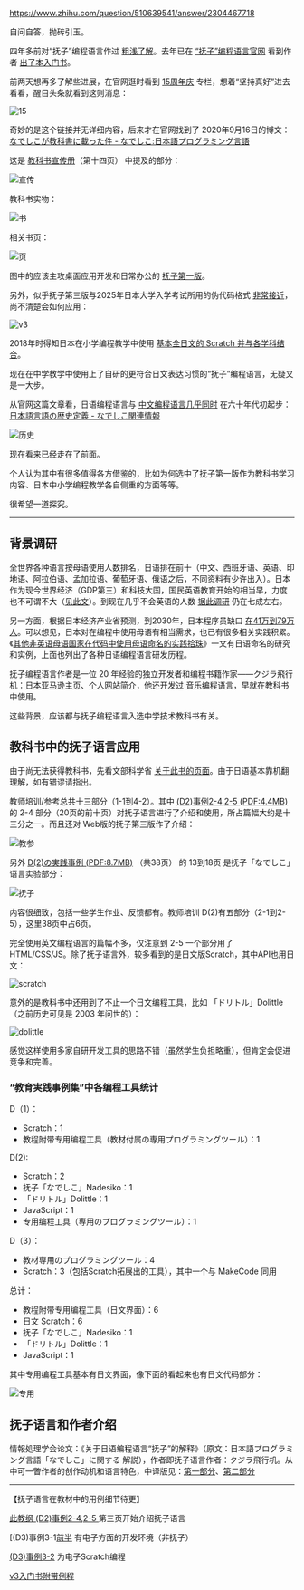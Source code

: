 https://www.zhihu.com/question/510639541/answer/2304467718

自问自答，抛砖引玉。

四年多前对“抚子”编程语言作过 [粗浅了解](https://zhuanlan.zhihu.com/p/30800689)。去年已在 [“抚子”编程语言官网](https://nadesi.com/top/index.php?FrontPage) 看到作者 [出了本入门书](https://nadesi.com/top/index.php?%E3%81%AA%E3%81%A7%E3%81%97%E3%81%933%E6%9C%AC)。

前两天想再多了解些进展，在官网逛时看到 [15周年庆](https://www.eznavi.net/site/nade/event/15th-nadesiko/) 专栏，想着“坚持真好”进去看看，醒目头条就看到这则消息：

![15](../assets/2022-01-09_抚子15年庆.png)

奇妙的是这个链接并无详细内容，后来才在官网找到了 2020年9月16日的博文：[なでしこが教科書に載った件 - なでしこ:日本語プログラミング言語](https://nadesi.com/top/index.php?%E3%81%AA%E3%81%A7%E3%81%97%E3%81%93%E3%81%8C%E6%95%99%E7%A7%91%E6%9B%B8%E3%81%AB%E8%BC%89%E3%81%A3%E3%81%9F%E4%BB%B6)

这是 [教科书宣传册](https://www.kyoiku-tosho.co.jp/b_data/kateika/r3_gijutsu_naiyoukaisetsu.pdf)（第十四页） 中提及的部分：

![宣传](../assets/2022-01-09_抚子1.png)

教科书实物：

![书](../assets/2022-01-09_教科书封面.jpg)

相关书页：

![页](../assets/2022-01-09_教科书2.jpg)

图中的应该主攻桌面应用开发和日常办公的 [抚子第一版](https://github.com/kujirahand/nadesiko)。

另外，似乎抚子第三版与2025年日本大学入学考试所用的伪代码格式 [非常接近](https://www.eznavi.net/index.php?site=ez20210407)，尚不清楚会如何应用：

![v3](../assets/2022-01-09_20210407-大学入学考.png)

2018年时得知日本在小学编程教学中使用 [基本全日文的 Scratch 并与各学科结合](https://zhuanlan.zhihu.com/p/47128031)。

现在在中学教学中使用上了自研的更符合日文表达习惯的“抚子”编程语言，无疑又是一大步。

从官网这篇文章看，日语编程语言与 [中文编程语言几乎同时](https://zhuanlan.zhihu.com/p/98677771) 在六十年代初起步：[日本語言語の歴史定義 - なでしこ関連情報](https://nadesi.com/doc2/index.php?%E6%97%A5%E6%9C%AC%E8%AA%9E%E8%A8%80%E8%AA%9E%E3%81%AE%E6%AD%B4%E5%8F%B2%E5%AE%9A%E7%BE%A9)

![历史](../assets/2022-01-09_历史.jpg)

现在看来已经走在了前面。

个人认为其中有很多值得各方借鉴的，比如为何选中了抚子第一版作为教科书学习内容、日本中小学编程教学各自侧重的方面等等。

很希望一道探究。

------ 

## 背景调研

全世界各种语言按母语使用人数排名，日语排在前十（中文、西班牙语、英语、印地语、阿拉伯语、孟加拉语、葡萄牙语、俄语之后，不同资料有少许出入）。日本作为现今世界经济（GDP第三）和科技大国，国民英语教育开始的相当早，力度也不可谓不大（[见此文](https://zhuanlan.zhihu.com/p/48676955)）。到现在几乎不会英语的人数 [据此调研](http://economic.jp/?p=29982) 仍在七成左右。

另一方面，根据日本经济产业省预测，到2030年，日本程序员缺口 [在41万到79万人](https://zhuanlan.zhihu.com/p/154251480)。可以想见，日本对在编程中使用母语有相当需求，也已有很多相关实践积累。《[其他非英语母语国家在代码中使用母语命名的实践拾珠](https://zhuanlan.zhihu.com/p/339399780)》一文有日语命名的研究和实例，上面也列出了各种日语编程语言研发历程。

抚子编程语言作者是一位 20 年经验的独立开发者和编程书籍作家——クジラ飛行机：[日本亚马逊主页](https://www.amazon.co.jp/-/zh/%E3%82%AF%E3%82%B8%E3%83%A9%E9%A3%9B%E8%A1%8C%E6%9C%BA/e/B004LUJAJC?ref_=dbs_p_pbk_r00_abau_000000)、[个人网站简介](https://kujirahand.com/wiki/index.php?%E3%83%A1%E3%83%B3%E3%83%90%E3%83%BC%2F%E3%82%AF%E3%82%B8%E3%83%A9%E9%A3%9B%E8%A1%8C%E6%9C%BA)，他还开发过 [音乐编程语言](https://sakuramml.com/)，早就在教科书中使用。

这些背景，应该都与抚子编程语言入选中学技术教科书有关。

## 教科书中的抚子语言应用

由于尚无法获得教科书，先看文部科学省 [关于此书的页面](https://www.mext.go.jp/a_menu/shotou/zyouhou/detail/mext_00617.html)。由于日语基本靠机翻理解，如有错谬请指出。

教师培训/参考总共十三部分（1-1到4-2）。其中 [(D2)事例2-4,2-5  (PDF:4.4MB)](https://www.mext.go.jp/content/20210419-mxt_jogai01-000006333_007.pdf) 的 2-4 部分（20页的前十页）对抚子语言进行了介绍和使用，所占篇幅大约是十三分之一。而且还对 Web版的抚子第三版作了介绍：

![教参](../assets/2022-01-11_教参.png)

另外 [D(2)の実践事例 (PDF:8.7MB)](https://www.mext.go.jp/content/20200403-mxt_jogai01-000006333_002.pdf) （共38页） 的 13到18页 是抚子「なでしこ」语言实验部分：

![抚子](../assets/2022-01-11_抚子.png)


内容很细致，包括一些学生作业、反馈都有。教师培训 D(2)有五部分（2-1到2-5），这里38页中占6页。

完全使用英文编程语言的篇幅不多，仅注意到 2-5 一个部分用了 HTML/CSS/JS。除了抚子语言外，较多看到的是日文版Scratch，其中API也用日文：

![scratch](../assets/2022-01-11_scratch.png)

意外的是教科书中还用到了不止一个日文编程工具，比如 「ドリトル」Dolittle（之前历史可见是 2003 年问世的）：

![dolittle](../assets/2022-01-11_dolittle.png)


感觉这样使用多家自研开发工具的思路不错（虽然学生负担略重），但肯定会促进竞争和完善。

### “教育実践事例集”中各编程工具统计

D（1）：
- Scratch：1
- 教程附带专用编程工具（教材付属の専用プログラミングツール）：1

D(2):
- Scratch：2
- 抚子「なでしこ」Nadesiko：1
- 「ドリトル」Dolittle：1
- JavaScript：1
- 专用编程工具（専用のプログラミングツール）：1

D（3）：
- 教材専用のプログラミングツール：4
- Scratch：3（包括Scratch拓展出的工具），其中一个与 MakeCode 同用

总计：
- 教程附带专用编程工具（日文界面）：6
- 日文 Scratch：6
- 抚子「なでしこ」Nadesiko：1
- 「ドリトル」Dolittle：1
- JavaScript：1

其中专用编程工具基本有日文界面，像下面的看起来也有日文代码部分：

![专用](../assets/2022-01-12_专用.png)

## 抚子语言和作者介绍

情報処理学会论文：《关于日语编程语言“抚子”的解释》（原文：日本語プログラミング言語「なでしこ」に関する 解説），作者即抚子语言作者：クジラ飛行机。从中可一瞥作者的创作动机和语言特色，中译版见：[第一部分](https://zhuanlan.zhihu.com/p/459786018)、[第二部分](https://zhuanlan.zhihu.com/p/460115112)

----

【抚子语言在教材中的用例细节待更】

[此教纲 (D2)事例2-4,2-5 ](https://www.mext.go.jp/content/20210419-mxt_jogai01-000006333_007.pdf) 第三页开始介绍抚子语言

[(D3)事例3-1[前半](https://www.mext.go.jp/content/20210419-mxt_jogai01-000006333_008.pdf) 有电子方面的开发环境（非抚子）

[(D3)事例3-2](https://www.mext.go.jp/content/20210419-mxt_jogai01-000006333_010.pdf) 为电子Scratch编程


[v3入门书附带例程](https://nadesi.com/top/index.php?%E3%81%AA%E3%81%A7%E3%81%97%E3%81%933%E6%9C%AC/%E3%82%B5%E3%83%B3%E3%83%97%E3%83%AB)

